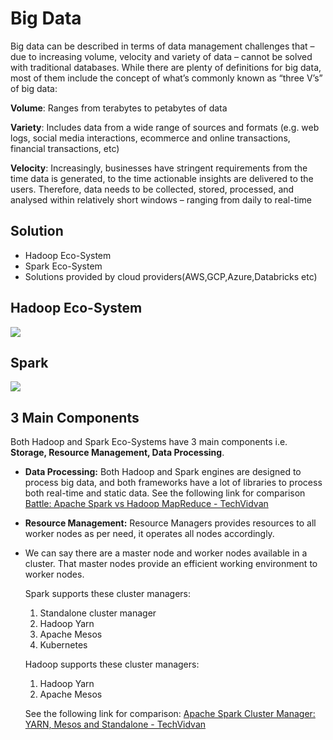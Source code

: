 # Big Data

Big data can be described in terms of data management challenges that – due to increasing volume, velocity and variety of data – cannot be solved with traditional databases. While there are plenty of definitions for big data, most of them include the concept of what’s commonly known as “three V’s” of big data:

**Volume**: Ranges from terabytes to petabytes of data

**Variety**: Includes data from a wide range of sources and formats (e.g. web logs, social media interactions, ecommerce and online transactions, financial transactions, etc)

**Velocity**: Increasingly, businesses have stringent requirements from the time data is generated, to the time actionable insights are delivered to the users. Therefore, data needs to be collected, stored, processed, and analysed within relatively short windows – ranging from daily to real-time



## Solution

- Hadoop Eco-System
- Spark Eco-System
- Solutions provided by cloud providers(AWS,GCP,Azure,Databricks etc)



## Hadoop Eco-System

![](https://static.packt-cdn.com/products/9781788995092/graphics/c8625da0-2ffb-41b7-bba8-58c33af68a30.png)

## Spark

![](https://static.packt-cdn.com/products/9781785888748/graphics/image_01_005.jpg)



## 3 Main Components

Both Hadoop and Spark Eco-Systems have 3 main components i.e. **Storage, Resource Management, Data Processing**.

- **Data Processing:** Both Hadoop and Spark engines are designed to process big data, and both frameworks have a lot of libraries to process both real-time and static data. See the following link for comparison [Battle: Apache Spark vs Hadoop MapReduce - TechVidvan](https://techvidvan.com/tutorials/apache-spark-vs-hadoop-mapreduce/)

- **Resource Management:** Resource Managers provides resources to all worker nodes as per need, it operates all nodes accordingly.

- We can say there are a master node and worker nodes available in a cluster. That master nodes provide an efficient working environment to worker nodes.

  Spark supports these cluster managers:

  1. Standalone cluster manager
  2. Hadoop Yarn
  3. Apache Mesos
  4. Kubernetes

  Hadoop supports these cluster managers:

  1. Hadoop Yarn
  2. Apache Mesos

  See the following link for comparison: [Apache Spark Cluster Manager: YARN, Mesos and Standalone - TechVidvan](https://techvidvan.com/tutorials/spark-cluster-manager-yarn-mesos-and-standalone/)

  